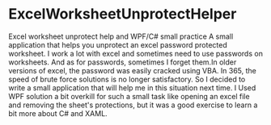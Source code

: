 # ExcelWorksheetUnprotectHelper
Excel worksheet unprotect help and WPF/C# small practice
A small application that helps you unprotect an excel password protected worksheet.
I work a lot with excel and sometimes need to use passwords on worksheets. And as for passwords, sometimes I forget them.In older versions of excel, the password was easily cracked using VBA. In 365, the speed of brute force solutions is no longer satisfactory. So I decided to write a small application that will help me in this situation next time. I Used WPF solution a bit overkill for such a small task like opening an excel file and removing the sheet's protections, but it was a good exercise to learn a bit more about C# and XAML.

